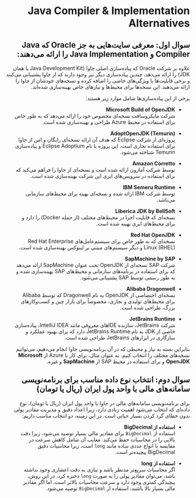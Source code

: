 <div dir="rtl">

# Java Compiler & Implementation Alternatives

## سوال اول: معرفی سایت‌هایی به جز Oracle که Java Compiler و Java Implementation را ارائه می‌دهند:

علاوه بر شرکت Oracle که پیاده‌سازی اصلی جاوا (Java Development Kit یا همان JDK) را ارائه می‌دهد، چندین پیاده‌سازی دیگر نیز وجود دارند که از جاوا پشتیبانی می‌کنند و برخی قابلیت‌ها یا ویژگی‌های خاصی را اضافه کرده و نسخه‌های خودشان از جاوا را ارائه می‌دهند. این نسخه‌ها برای محیط‌ها و نیازهای خاص بهینه‌سازی شده‌اند.

برخی از این پیاده‌سازی‌ها شامل موارد زیر هستند:

- **Microsoft Build of OpenJDK**  
  شرکت مایکروسافت نسخه‌ای مخصوص خود را ارائه می‌دهد که به طور خاص برای استفاده در محیط Azure طراحی و بهینه‌سازی شده است.

- **AdoptOpenJDK (Temurin)**  
  پروژه‌ای از شرکت Eclipse که هدف آن ارائه نسخه‌ای رایگان و امن از جاوا برای استفاده تجاری است. این پروژه با نام Eclipse Adoptium و پیاده‌سازی Temurin شناخته می‌شود.

- **Amazon Corretto**  
  توسط شرکت آمازون ارائه شده است و نسخه‌ای از جاوا را فراهم می‌کند که برای استفاده در سرویس‌های ابری این شرکت بهینه‌سازی شده است.

- **IBM Semeru Runtime**  
  توسط شرکت IBM ارائه شده و نسخه‌ای بهینه برای محیط‌های سازمانی می‌باشد.

- **Liberica JDK by BellSoft**  
  نسخه‌ای که قابلیت اجرا در محیط‌های مختلف (از جمله Docker) را دارد و برای محیط‌های ابری بهینه شده است.

- **Red Hat OpenJDK**  
  نسخه‌ای که به طور خاص برای سیستم‌عامل‌های Red Hat Enterprise Linux (RHEL) و دیگر سیستم‌های مبتنی بر لینوکس بهینه‌سازی شده است.

- **SapMachine by SAP**  
  شرکت SAP نسخه‌ای از OpenJDK تحت عنوان SapMachine ارائه می‌دهد که برای استفاده در برنامه‌های سازمانی و محیط‌های SAP بهینه‌سازی شده و به طور رسمی توسط SAP پشتیبانی می‌شود.

- **Alibaba Dragonwell**  
  نسخه‌ای اختصاصی از OpenJDK به نام Dragonwell که توسط Alibaba برای محیط‌های تولیدی و تجاری، مخصوصاً برای بازار چین و کسب‌وکارهای بزرگ، طراحی شده است.

- **JetBrains Runtime**  
  شرکت JetBrains، سازنده IDEهای معروفی مانند IntelliJ IDEA، پیاده‌سازی خاصی از JDK به نام JetBrains Runtime دارد که برای بهبود عملکرد و سازگاری در ابزارهای JetBrains طراحی شده است.

بنابراین بسته به نیاز و محیطی که در آن برنامه‌نویسی جاوا انجام می‌دهیم، می‌توانیم نسخه‌های مختلف را انتخاب کنیم. به عنوان مثال، برای کار با Azure از **Microsoft OpenJDK** و برای استفاده در محیط SAP از **SapMachine** و غیره.

## سوال دوم: انتخاب نوع داده مناسب برای برنامه‌نویسی سامانه‌های مالی با واحد پول ایران (ریال یا تومان)

برای برنامه‌نویسی سامانه‌های مالی در جاوا با واحد پول ایران (ریال یا تومان)، نوع داده‌ای که انتخاب می‌شود اهمیت زیادی دارد، زیرا اعداد دقیق و مدیریت مقادیر پولی بدون خطای گرد کردن بسیار حیاتی است. در این زمینه، دو انتخاب مناسب داریم:

- **استفاده از BigDecimal**  
  استفاده از `BigDecimal` برای مقادیر مالی بسیار توصیه می‌شود، زیرا دقت بالایی را در محاسبات حفظ می‌کند. معایب آن شامل کاهش سرعت در مقایسه با انواع عددی ساده مانند `long` است، زیرا محاسبات دقیق BigDecimal پیچیده‌تر است.

- **استفاده از long**  
  اگر محاسبات سریع‌تر مدنظر باشد و نیازی به دقت اعشاری وجود نداشته باشد، می‌توان مقادیر پولی را به صورت `long` ذخیره کرد. در این روش، پیچیدگی کمتری وجود دارد و سرعت محاسبات بالاتر است، اما اگر مقادیر مالی بسیار بالا باشند، استفاده از `BigDecimal` توصیه می‌شود.

</div>
